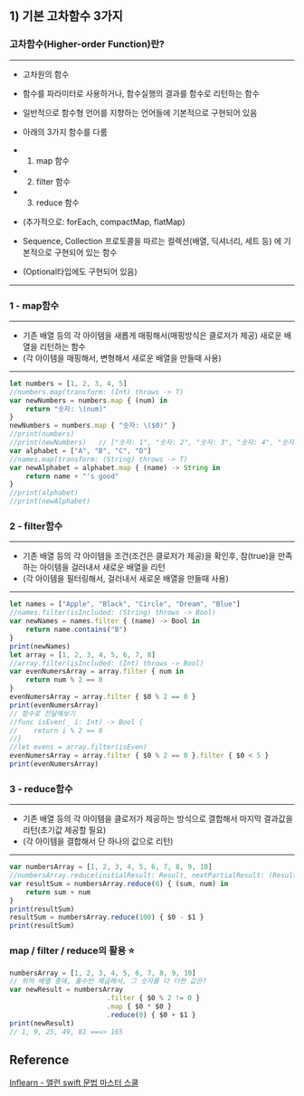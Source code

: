 ## 1) 기본 고차함수 3가지
### 고차함수(Higher-order Function)란?
---
 - 고차원의 함수
 - 함수를 파라미터로 사용하거나, 함수실행의 결과를 함수로 리턴하는 함수


 - 일반적으로 함수형 언어를 지향하는 언어들에 기본적으로 구현되어 있음
 - 아래의 3가지 함수를 다룸

 - 1) map 함수
 - 2) filter 함수
 - 3) reduce 함수

 - (추가적으로: forEach, compactMap, flatMap)


 - Sequence, Collection 프로토콜을 따르는 컬렉션(배열, 딕셔너리, 세트 등)
   에 기본적으로 구현되어 있는 함수
 - (Optional타입에도 구현되어 있음)

---
### 1 - map함수
---
 - 기존 배열 등의 각 아이템을 새롭게 매핑해서(매핑방식은 클로저가 제공)
   새로운 배열을 리턴하는 함수
 - (각 아이템을 매핑해서, 변형해서 새로운 배열을 만들때 사용)

---
```javascript
let numbers = [1, 2, 3, 4, 5]
//numbers.map(transform: (Int) throws -> T)
var newNumbers = numbers.map { (num) in
    return "숫자: \(num)"
}
newNumbers = numbers.map { "숫자: \($0)" }
//print(numbers)
//print(newNumbers)   // ["숫자: 1", "숫자: 2", "숫자: 3", "숫자: 4", "숫자: 5"]
var alphabet = ["A", "B", "C", "D"]
//names.map(transform: (String) throws -> T)
var newAlphabet = alphabet.map { (name) -> String in
    return name + "'s good"
}
//print(alphabet)
//print(newAlphabet)
```
### 2 - filter함수
---
 - 기존 배열 등의 각 아이템을 조건(조건은 클로저가 제공)을
   확인후, 참(true)을 만족하는 아이템을 걸러내서 새로운 배열을 리턴
 - (각 아이템을 필터링해서, 걸러내서 새로운 배열을 만들때 사용)

---
```javascript
let names = ["Apple", "Black", "Circle", "Dream", "Blue"]
//names.filter(isIncluded: (String) throws -> Bool)
var newNames = names.filter { (name) -> Bool in
    return name.contains("B")
}
print(newNames)
let array = [1, 2, 3, 4, 5, 6, 7, 8]
//array.filter(isIncluded: (Int) throws -> Bool)
var evenNumersArray = array.filter { num in
    return num % 2 == 0
}
evenNumersArray = array.filter { $0 % 2 == 0 }
print(evenNumersArray)
// 함수로 전달해보기
//func isEven(_ i: Int) -> Bool {
//    return i % 2 == 0
//}
//let evens = array.filter(isEven)
evenNumersArray = array.filter { $0 % 2 == 0 }.filter { $0 < 5 }
print(evenNumersArray)
```
### 3 - reduce함수
---
 - 기존 배열 등의 각 아이템을 클로저가 제공하는 방식으로 결합해서
   마지막 결과값을 리턴(초기값 제공할 필요)
 - (각 아이템을 결합해서 단 하나의 값으로 리턴)

---
```javascript
var numbersArray = [1, 2, 3, 4, 5, 6, 7, 8, 9, 10]
//numbersArray.reduce(initialResult: Result, nextPartialResult: (Result, Int) throws -> Result)
var resultSum = numbersArray.reduce(0) { (sum, num) in
    return sum + num
}
print(resultSum)
resultSum = numbersArray.reduce(100) { $0 - $1 }
print(resultSum)
```
### map / filter / reduce의 활용 ⭐️
```javascript
numbersArray = [1, 2, 3, 4, 5, 6, 7, 8, 9, 10]
// 위의 배열 중에, 홀수만 제곱해서, 그 숫자를 다 더한 값은?
var newResult = numbersArray
                        .filter { $0 % 2 != 0 }
                        .map { $0 * $0 }
                        .reduce(0) { $0 + $1 }
print(newResult)
// 1, 9, 25, 49, 81 ===> 165
```
## Reference
[Inflearn - 앨런 swift 문법 마스터 스쿨](https://www.inflearn.com/course/%EC%8A%A4%EC%9C%84%ED%94%84%ED%8A%B8-%EB%AC%B8%EB%B2%95-%EB%A7%88%EC%8A%A4%ED%84%B0-%EC%8A%A4%EC%BF%A8/dashboard)
